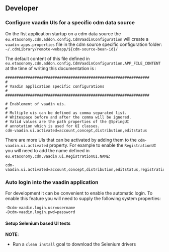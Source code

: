
## Developer

### Configure vaadin UIs for a specific cdm data source

On the fist application startup on a cdm data source the `eu.etaxonomy.cdm.addon.config.CdmVaadinConfiguration` will create a `vaadin-apps.properties` file in the cdm source specific configuration folder: `~/.cdmLibrary/remote-webapp/${cdm-source-bean-id}/`

The default content of this file defined in `eu.etaxonomy.cdm.addon.config.CdmVaadinConfiguration.APP_FILE_CONTENT` at the time of writing this documentation is :

~~~
################################################################
#                                                               
# Vaadin application specific configurations                    
#                                                               
################################################################
                                                                
# Enablement of vaadin uis.                                     
#                                                               
# Multiple uis can be defined as comma separated list.          
# Whitespace before and after the comma will be ignored.        
# Valid values are the path properties of the @SpringUI         
# annotation which is used for UI classes.                      
cdm-vaadin.ui.activated=account,concept,distribution,editstatus 
~~~

There are more UIs that can be activated by adding them to the `cdm-vaadin.ui.activated` property. 
For example to enable the `RegistrationUI` you will need to add the name defined in `eu.etaxonomy.cdm.vaadin.ui.RegistrationUI.NAME`:

~~~
cdm-vaadin.ui.activated=account,concept,distribution,editstatus,registration 
~~~

### Auto login into the vaadin application

For development it can be convenient to enable the automatic login. 
To enable this feature you will need to supply the following system properties:

~~~
-Dcdm-vaadin.login.usr=username      
-Dcdm-vaadin.login.pwd=password
~~~

#### Setup Selenium based UI tests 

**NOTE**: 

* Run a `clean install` goal to download the Selenium drivers